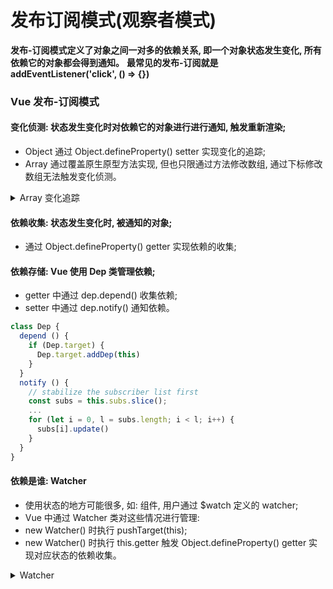 # 发布订阅模式(观察者模式)
**发布-订阅模式定义了对象之间一对多的依赖关系, 即一个对象状态发生变化, 所有依赖它的对象都会得到通知。**
**最常见的发布-订阅就是 addEventListener('click', () => {})**

### Vue 发布-订阅模式
#### 变化侦测: 状态发生变化时对依赖它的对象进行进行通知, 触发重新渲染;
- Object 通过 Object.defineProperty() setter 实现变化的追踪;
- Array 通过覆盖原生原型方法实现, 但也只限通过方法修改数组, 通过下标修改数组无法触发变化侦测。
<details>
<Summary>
  Array 变化追踪
</Summary>
<br>

```javascript
function def (obj, key, val) {
  Object.defineProperty(obj, key, {
    value: val,
    enumerable: !!enumerable,
    writable: true,
    configurable: true
  })
}

const arrayProto = Array.prototype;
export const arrayMethods = Object.create(arrayProto);

const methodsToPatch = [
  'push',
  'pop',
  'shift',
  'unshift',
  'splice',
  'sort',
  'reverse'
]

/**
 * Intercept mutating methods and emit events
 */
methodsToPatch.forEach(function (method) {
  // cache original method
  const original = arrayProto[method]
  def(arrayMethods, method, function mutator (...args) {
    const result = original.apply(this, args);
    const ob = this.__ob__;
    let inserted;
    switch (method) {
      case 'push':
      case 'unshift':
        inserted = args;
        break;
      case 'splice':
        inserted = args.slice(2);
        break;
    }
    if (inserted) ob.observeArray(inserted);
    // notify change
    ob.dep.notify();
    return result;
  })
})
```

</details>

#### 依赖收集: 状态发生变化时, 被通知的对象;
- 通过 Object.defineProperty() getter 实现依赖的收集;

#### 依赖存储: Vue 使用 Dep 类管理依赖;
- getter 中通过 dep.depend() 收集依赖;
- setter 中通过 dep.notify() 通知依赖。
```javascript
class Dep {
  depend () {
    if (Dep.target) {
      Dep.target.addDep(this)
    }
  }
  notify () {
    // stabilize the subscriber list first
    const subs = this.subs.slice();
    ...
    for (let i = 0, l = subs.length; i < l; i++) {
      subs[i].update()
    }
  }
}
```

#### 依赖是谁: Watcher 
- 使用状态的地方可能很多, 如: 组件, 用户通过 $watch 定义的 watcher;
- Vue 中通过 Watcher 类对这些情况进行管理: 
- new Watcher() 时执行 pushTarget(this);
- new Watcher() 时执行 this.getter 触发 Object.defineProperty() getter 实现对应状态的依赖收集。
<details>
<Summary>
  Watcher
</Summary>
<br>

```javascript
import Dep, { pushTarget, popTarget } from './dep';

class Watcher {
  constructor (
    vm: Component, 
    expOrFn: string | Function, 
    cb: Function, 
    options?: ?Object, 
    isRenderWatcher?: boolean
  ) {
    ...
    if (typeof expOrFn === 'function') {
      this.getter = expOrFn
    } else {
      this.getter = parsePath(expOrFn)
    }
    this.value = this.lazy
      ? undefined
      : this.get()
  }

  get () {
    pushTarget(this);
    const vm = this.vm;
    let value = this.getter.call(vm, vm);
    popTarget();
  }
}
```

</details>
